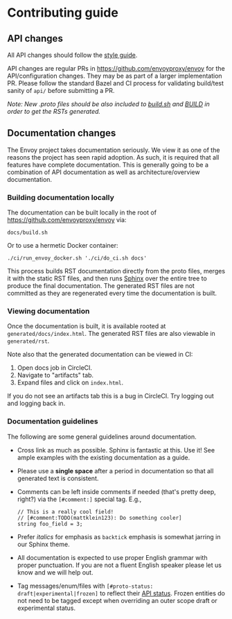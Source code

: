 # Contributing guide

## API changes

All API changes should follow the [style guide](STYLE.md).

API changes are regular PRs in https://github.com/envoyproxy/envoy for the API/configuration
changes. They may be as part of a larger implementation PR. Please follow the standard Bazel and CI
process for validating build/test sanity of `api/` before submitting a PR.

*Note: New .proto files should be also included to [build.sh](https://github.com/envoyproxy/envoy/blob/master/docs/build.sh) and
[BUILD](https://github.com/envoyproxy/envoy/blob/master/api/docs/BUILD) in order to get the RSTs generated.*

## Documentation changes

The Envoy project takes documentation seriously. We view it as one of the reasons the project has
seen rapid adoption. As such, it is required that all features have complete documentation. This is
generally going to be a combination of API documentation as well as architecture/overview
documentation.

### Building documentation locally

The documentation can be built locally in the root of https://github.com/envoyproxy/envoy via:

```
docs/build.sh
```

Or to use a hermetic Docker container:

```
./ci/run_envoy_docker.sh './ci/do_ci.sh docs'
```

This process builds RST documentation directly from the proto files, merges it with the static RST
files, and then runs [Sphinx](http://www.sphinx-doc.org/en/stable/rest.html) over the entire tree to
produce the final documentation. The generated RST files are not committed as they are regenerated
every time the documentation is built.

### Viewing documentation

Once the documentation is built, it is available rooted at `generated/docs/index.html`. The
generated RST files are also viewable in `generated/rst`.

Note also that the generated documentation can be viewed in CI:

1. Open docs job in CircleCI.
2. Navigate to "artifacts" tab.
3. Expand files and click on `index.html`.

If you do not see an artifacts tab this is a bug in CircleCI. Try logging out and logging back in.

### Documentation guidelines

The following are some general guidelines around documentation.

* Cross link as much as possible. Sphinx is fantastic at this. Use it! See ample examples with the
  existing documentation as a guide.
* Please use a **single space** after a period in documentation so that all generated text is
  consistent.
* Comments can be left inside comments if needed (that's pretty deep, right?) via the `[#comment:]`
  special tag. E.g.,

  ```
  // This is a really cool field!
  // [#comment:TODO(mattklein123): Do something cooler]
  string foo_field = 3;
  ```

* Prefer *italics* for emphasis as `backtick` emphasis is somewhat jarring in our Sphinx theme.
* All documentation is expected to use proper English grammar with proper punctuation. If you are
  not a fluent English speaker please let us know and we will help out.
* Tag messages/enum/files with `[#proto-status: draft|experimental|frozen]` to
  reflect their [API
  status](https://www.envoyproxy.io/docs/envoy/latest/configuration/overview/v2_overview#status).
  Frozen entities do not need to be tagged except when overriding an outer scope
  draft or experimental status.
